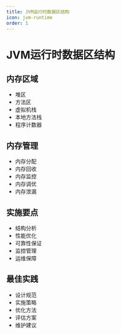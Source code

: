 ```yaml
---
title: JVM运行时数据区结构
icon: jvm-runtime
order: 1
---
```


# JVM运行时数据区结构

## 内存区域
- 堆区
- 方法区
- 虚拟机栈
- 本地方法栈
- 程序计数器

## 内存管理
- 内存分配
- 内存回收
- 内存监控
- 内存调优
- 内存泄漏

## 实施要点
- 结构分析
- 性能优化
- 可靠性保证
- 监控管理
- 运维保障

## 最佳实践
- 设计规范
- 实施策略
- 优化方法
- 评估方案
- 维护建议
